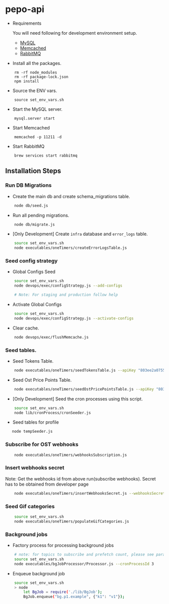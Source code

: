 # pepo-api

* Requirements
    
    You will need following for development environment setup.
    - [MySQL](https://www.mysql.com/downloads/)
    - [Memcached](https://memcached.org/)
    - [RabbitMQ](https://www.rabbitmq.com/download.html)

* Install all the packages.
```
    rm -rf node_modules
    rm -rf package-lock.json
    npm install
```

* Source the ENV vars.
```
    source set_env_vars.sh
```

* Start the MySQL server.
```
    mysql.server start
```

* Start Memcached
```
    memcached -p 11211 -d
```

* Start RabbitMQ
```
    brew services start rabbitmq
```

## Installation Steps

### Run DB Migrations

* Create the main db and create schema_migrations table.
```bash
    node db/seed.js
```

* Run all pending migrations.
```bash
    node db/migrate.js
```

* [Only Development] Create `infra` database and `error_logs` table.
```bash
    source set_env_vars.sh
    node executables/oneTimers/createErrorLogsTable.js
```

### Seed config strategy

* Global Configs Seed
```bash
    source set_env_vars.sh
    node devops/exec/configStrategy.js --add-configs

    # Note: For staging and production follow help
```

* Activate Global Configs
```bash
    source set_env_vars.sh
    node devops/exec/configStrategy.js --activate-configs
```

* Clear cache.
```bash
    node devops/exec/flushMemcache.js
```

### Seed tables.

* Seed Tokens Table.
```bash
    node executables/oneTimers/seedTokensTable.js --apiKey "803ee2a07554b94d80fb4ba4eb08229c" --apiSecret "66fc5bce904f83a74aba10469505cd5ac51dfc886fc747ecbfba3fea254d3006"
```

* Seed Ost Price Points Table.
```bash
    node executables/oneTimers/seedOstPricePointsTable.js --apiKey "803ee2a07554b94d80fb4ba4eb08229c" --apiSecret "66fc5bce904f83a74aba10469505cd5ac51dfc886fc747ecbfba3fea254d3006"

```

* [Only Development] Seed the cron processes using this script.
```bash
    source set_env_vars.sh
    node lib/cronProcess/cronSeeder.js
```

* Seed tables for profile
```bash
   node tempSeeder.js
```

### Subscribe for OST webhooks
```bash
    node executables/oneTimers/webhooksSubscription.js
```

### Insert webhooks secret
Note: Get the webhooks id from above run(subscribe webhooks). Secret has to be obtained from developer page

```bash 
    node executables/oneTimers/insertWebhooksSecret.js --webhooksSecret "__WXYZ" --webhooksId "__ABCD"
```

### Seed Gif categories
```bash
    source set_env_vars.sh
    node executables/oneTimers/populateGifCategories.js
```

### Background jobs
* Factory process for processing background jobs
```bash
    # note: for topics to subscribe and prefetch count, please see params column of the cron_processes table
    source set_env_vars.sh
    node executables/bgJobProcessor/Processor.js --cronProcessId 3
```

* Enqueue background job
```bash
    source set_env_vars.sh
    > node
        let BgJob = require('./lib/BgJob');
        BgJob.enqueue("bg.p1.example", {"k1": "v1"});
```
